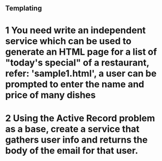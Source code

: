 ## Templating

# 1  You need write an independent service which can be used to generate an HTML page for a list of "today's special" of a restaurant, refer: 'sample1.html', a user can be prompted to enter the name and price of many dishes

# 2 Using the Active Record problem as a base, create a service that gathers user info and returns the body of the email for that user.
